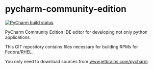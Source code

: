 pycharm-community-edition
=========================

[![PyCharm build status](https://copr.fedorainfracloud.org/coprs/phracek/PyCharm/package/pycharm-community/status_image/last_build.png)](https://copr.fedorainfracloud.org/coprs/phracek/PyCharm/package/pycharm-community/)

PyCharm Community Edition IDE editor for developing not only python applications.

This GIT repository contains files necessary for building RPMs for Fedora/RHEL.

You only need to download sources from www.jetbrains.com/pycharm
